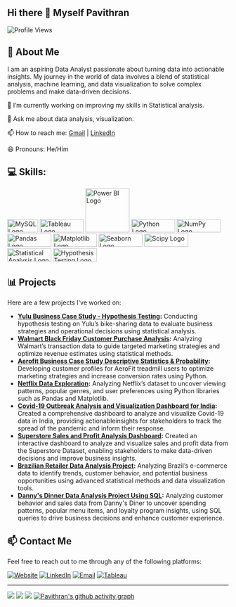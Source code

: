 ## Hi there 👋 Myself Pavithran
![Profile Views](https://komarev.com/ghpvc/?username=sivapavithran93&color=blue)

## 🌟 About Me

  I am an aspiring Data Analyst passionate about turning data into actionable insights. My journey in the world of data involves a blend of statistical analysis, machine learning, and data visualization to solve complex problems and make data-driven decisions.


🔭 I’m currently working on improving my skills in Statistical analysis.

💬 Ask me about data analysis, visualization.

📫 How to reach me: [Gmail](mailto:sivapavithran93@gmail.com) | [LinkedIn](www.linkedin.com/in/pavithran93) 

😄 Pronouns: He/Him

## 💻 Skills:

<div class="logo-container">

  <img src="https://logos-marques.com/wp-content/uploads/2023/09/MySQL-Logo-thmb.png" alt="MySQL Logo" width="70" height="30">

  <img src="https://camo.githubusercontent.com/4ff9a29eb3e9162f995053d237ea62eb0becdd860a31ba8bf3ba2bae222adef5/68747470733a2f2f63646e6c2e74626c7366742e636f6d2f73697465732f64656661756c742f66696c65732f70616765732f7461626c6561756c6f676f5f686967687265732e706e67" alt="Tableau Logo" width="100" height="30">

  <img src="https://www.c5alliance.com/wp-content/uploads/2021/01/power-bi_logo.png" alt="Power BI Logo" width="100">

  <img src="https://www.logo.wine/a/logo/Python_(programming_language)/Python_(programming_language)-Logo.wine.svg" alt="Python Logo" width="100" height="30">

  <img src="https://img.shields.io/badge/NumPy-013243?style=for-the-badge&logo=numpy&logoColor=white" alt="NumPy Logo" width="100" height = "30">

  <img src="https://img.shields.io/badge/Pandas-150458?style=for-the-badge&logo=pandas&logoColor=white" alt="Pandas Logo" width="100" height="30">

  <img src="https://camo.githubusercontent.com/3eed28e026e4e0220f99e2f4c8a517fcb3a30a1b944c528efc9533ff7840435f/68747470733a2f2f6d6174706c6f746c69622e6f72672f5f7374617469632f6c6f676f322e737667" alt="Matplotlib Logo" width="100" height="30">

  <img src="https://seaborn.pydata.org/_static/logo-wide-lightbg.svg" alt="Seaborn Logo" width="100" height =" 30 ">

  <img src="https://irp.cdn-website.com/2e4f7a0c/dms3rep/multi/scipy+logo.png" alt="Scipy Logo" width="100" height =" 30 ">

  <img src="https://img.shields.io/badge/Statistical_Analysis-009999?style=for-the-badge&logo=statistics&logoColor=white" alt="Statistical Analysis Logo" width="100" height="30">

  <img src="https://img.shields.io/badge/Hypothesis_Testing-003366?style=for-the-badge&logo=statistics&logoColor=white" alt="Hypothesis Testing Logo" width="100" height="30">

</div>

## 📊 Projects

Here are a few projects I've worked on:

- **[Yulu Business Case Study - Hypothesis Testing](https://github.com/sivapavithran93/Yulu-Business-Case-Study---Hypothesis-Testing):** Conducting hypothesis testing on Yulu’s bike-sharing data to evaluate business strategies and operational decisions using statistical analysis.
- **[Walmart Black Friday Customer Purchase Analysis](https://github.com/sivapavithran93/Walmart-Black-Friday-Customer-Purchase-Analysis):** Analyzing Walmart’s transaction data to guide targeted marketing strategies and optimize revenue estimates using statistical methods.
- **[Aerofit Business Case Study Descriptive Statistics & Probability](https://github.com/sivapavithran93/Aerofit-Business-Case-Study-Descriptive-Statistics-Probability):** Developing customer profiles for AeroFit treadmill users to optimize marketing strategies and increase conversion rates using Python.
- **[Netflix Data Exploration](https://github.com/sivapavithran93/Netflix-Data-Exploration):** Analyzing Netflix’s dataset to uncover viewing patterns, popular genres, and user preferences using Python libraries such as Pandas and Matplotlib.
- **[Covid-19 Outbreak Analysis and Visualization Dashboard for India](https://github.com/sivapavithran93/Covid-19-Outbreak-Analysis-and-Visualization-Dashboard-for-India):** Created a comprehensive dashboard to analyze and visualize Covid-19 data in India, providing actionableinsights for stakeholders to track the spread of the pandemic and inform their response.
- **[Superstore Sales and Profit Analysis Dashboard](https://github.com/sivapavithran93/Superstore-Sales-and-Profit-Analysis-Dashboard):** Created an interactive dashboard to analyze and visualize sales and profit data from the Superstore Dataset, enabling stakeholders to make data-driven decisions and improve business insights.
- **[Brazilian Retailer Data Analysis Project](https://github.com/sivapavithran93/Brazilian-Retailer-Data-Analysis):** Analyzing Brazil’s e-commerce data to identify trends, customer behavior, and potential business opportunities using advanced statistical methods and data visualization tools.
- **[Danny's Dinner Data Analysis Project Using SQL](https://github.com/sivapavithran93/Danny-s-Diner-Case-Study-Using-SQL):** Analyzing customer behavior and sales data from Danny's Diner to uncover spending patterns, popular menu items, and loyalty program insights, using SQL queries to drive business decisions and enhance customer experience.
 


## 📫 Contact Me

Feel free to reach out to me through any of the following platforms:

[![Website](https://img.shields.io/badge/Website-blue?style=for-the-badge&logo=internet-explorer&logoColor=white)](https://www.datascienceportfol.io/sivapavithran93
)
[![LinkedIn](https://img.shields.io/badge/LinkedIn-0A66C2?style=for-the-badge&logo=linkedin&logoColor=white)](www.linkedin.com/in/pavithran93)
[![Email](https://img.shields.io/badge/Email-D14836?style=for-the-badge&logo=gmail&logoColor=white)](mailto:sivapavithran93@gmail.com)
[![Tableau](https://img.shields.io/badge/Tableau-E97627?style=for-the-badge&logo=Tableau&logoColor=white)](https://public.tableau.com/app/profile/pavithran.s7555/vizzes)

---

![](https://github-readme-stats.vercel.app/api?username=sivapavithran93&show_icons=true&theme=tokyonight)
![](https://github-readme-stats.vercel.app/api/top-langs/?username=sivapavithran93&langs_count=8&theme=tokyonight)
<img src="https://github-profile-summary-cards.vercel.app/api/cards/profile-details?username=sivapavithran93&theme=tokyonight&hide_border=true">
[![Pavithran's github activity graph](https://github-readme-activity-graph.vercel.app/graph?username=sivapavithran93&bg_color=2d2d46&color=00b5b5&line=d76b00&point=5c4fd7&area=true&hide_border=true)](https://github.com/ashutosh00710/github-readme-activity-graph)

